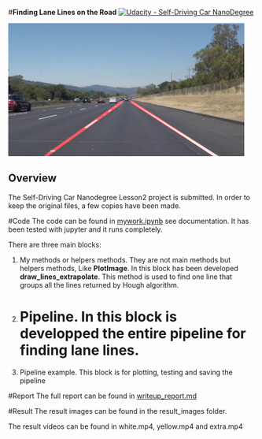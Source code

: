 #**Finding Lane Lines on the Road** 
[![Udacity - Self-Driving Car NanoDegree](https://s3.amazonaws.com/udacity-sdc/github/shield-carnd.svg)](http://www.udacity.com/drive)

<img src="laneLines_thirdPass.jpg" width="480" alt="Combined Image" />

Overview
---

The Self-Driving Car Nanodegree Lesson2 project is submitted.
In order to keep the original files, a few copies have been made.

#Code
The code can be found in  [mywork.ipynb](mywork.ipynb) see documentation. It has been tested with jupyter and it runs completely.

There are three main blocks:

1. My methods or helpers methods. They are not main methods but helpers methods, Like **PlotImage**. In this block has been developed **draw_lines_extrapolate**. This method is used to find one line that groups all the lines returned by Hough algorithm.
2. # Pipeline. In this block is developped the entire pipeline for finding lane lines.
3. Pipeline example. This block is for plotting, testing and saving the pipeline

#Report
The full report can be found in [writeup_report.md](writeup_report.md)

#Result
The result images can be found in the result_images folder.

The result videos can be found in white.mp4, yellow.mp4 and extra.mp4


